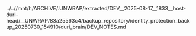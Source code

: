 ../..//mnt/h/ARCHIVE/.UNWRAP/extracted/DEV__2025-08-17__1833__host-duri-head/__UNWRAP/83a25563c4/backup_repository/identity_protection_backup_20250730_154910/duri_brain/DEV_NOTES.md